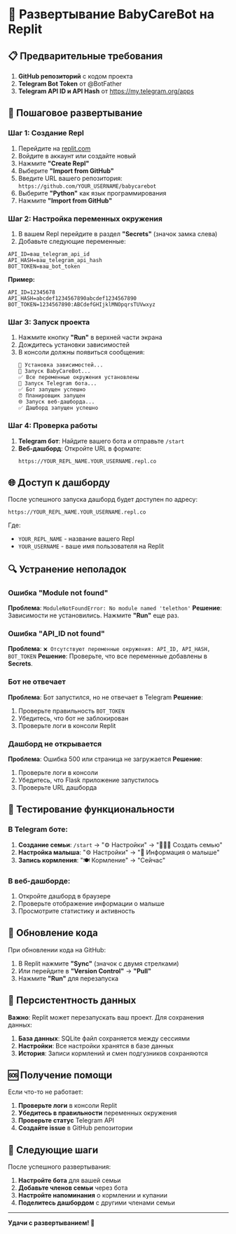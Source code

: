# 🚀 Развертывание BabyCareBot на Replit

## 📋 Предварительные требования

1. **GitHub репозиторий** с кодом проекта
2. **Telegram Bot Token** от @BotFather
3. **Telegram API ID и API Hash** от https://my.telegram.org/apps

## 🔧 Пошаговое развертывание

### Шаг 1: Создание Repl

1. Перейдите на [replit.com](https://replit.com)
2. Войдите в аккаунт или создайте новый
3. Нажмите **"Create Repl"**
4. Выберите **"Import from GitHub"**
5. Введите URL вашего репозитория: `https://github.com/YOUR_USERNAME/babycarebot`
6. Выберите **"Python"** как язык программирования
7. Нажмите **"Import from GitHub"**

### Шаг 2: Настройка переменных окружения

1. В вашем Repl перейдите в раздел **"Secrets"** (значок замка слева)
2. Добавьте следующие переменные:

```
API_ID=ваш_telegram_api_id
API_HASH=ваш_telegram_api_hash
BOT_TOKEN=ваш_bot_token
```

**Пример:**
```
API_ID=12345678
API_HASH=abcdef1234567890abcdef1234567890
BOT_TOKEN=1234567890:ABCdefGHIjklMNOpqrsTUVwxyz
```

### Шаг 3: Запуск проекта

1. Нажмите кнопку **"Run"** в верхней части экрана
2. Дождитесь установки зависимостей
3. В консоли должны появиться сообщения:
   ```
   🚀 Установка зависимостей...
   🤖 Запуск BabyCareBot...
   ✅ Все переменные окружения установлены
   🤖 Запуск Telegram бота...
   ✅ Бот запущен успешно
   ⏰ Планировщик запущен
   🌐 Запуск веб-дашборда...
   ✅ Дашборд запущен успешно
   ```

### Шаг 4: Проверка работы

1. **Telegram бот**: Найдите вашего бота и отправьте `/start`
2. **Веб-дашборд**: Откройте URL в формате:
   ```
   https://YOUR_REPL_NAME.YOUR_USERNAME.repl.co
   ```

## 🌐 Доступ к дашборду

После успешного запуска дашборд будет доступен по адресу:
```
https://YOUR_REPL_NAME.YOUR_USERNAME.repl.co
```

Где:
- `YOUR_REPL_NAME` - название вашего Repl
- `YOUR_USERNAME` - ваше имя пользователя на Replit

## 🔍 Устранение неполадок

### Ошибка "Module not found"

**Проблема**: `ModuleNotFoundError: No module named 'telethon'`
**Решение**: Зависимости не установились. Нажмите **"Run"** еще раз.

### Ошибка "API_ID not found"

**Проблема**: `❌ Отсутствуют переменные окружения: API_ID, API_HASH, BOT_TOKEN`
**Решение**: Проверьте, что все переменные добавлены в **Secrets**.

### Бот не отвечает

**Проблема**: Бот запустился, но не отвечает в Telegram
**Решение**: 
1. Проверьте правильность `BOT_TOKEN`
2. Убедитесь, что бот не заблокирован
3. Проверьте логи в консоли Replit

### Дашборд не открывается

**Проблема**: Ошибка 500 или страница не загружается
**Решение**:
1. Проверьте логи в консоли
2. Убедитесь, что Flask приложение запустилось
3. Проверьте URL дашборда

## 📱 Тестирование функциональности

### В Telegram боте:

1. **Создание семьи**: `/start` → "⚙ Настройки" → "👨‍👩‍👧 Создать семью"
2. **Настройка малыша**: "⚙ Настройки" → "👶 Информация о малыше"
3. **Запись кормления**: "🍽 Кормление" → "Сейчас"

### В веб-дашборде:

1. Откройте дашборд в браузере
2. Проверьте отображение информации о малыше
3. Просмотрите статистику и активность

## 🔄 Обновление кода

При обновлении кода на GitHub:

1. В Replit нажмите **"Sync"** (значок с двумя стрелками)
2. Или перейдите в **"Version Control"** → **"Pull"**
3. Нажмите **"Run"** для перезапуска

## 💾 Персистентность данных

**Важно**: Replit может перезапускать ваш проект. Для сохранения данных:

1. **База данных**: SQLite файл сохраняется между сессиями
2. **Настройки**: Все настройки хранятся в базе данных
3. **История**: Записи кормлений и смен подгузников сохраняются

## 🆘 Получение помощи

Если что-то не работает:

1. **Проверьте логи** в консоли Replit
2. **Убедитесь в правильности** переменных окружения
3. **Проверьте статус** Telegram API
4. **Создайте issue** в GitHub репозитории

## 🎯 Следующие шаги

После успешного развертывания:

1. **Настройте бота** для вашей семьи
2. **Добавьте членов семьи** через бота
3. **Настройте напоминания** о кормлении и купании
4. **Поделитесь дашбордом** с другими членами семьи

---

**Удачи с развертыванием! 🚀**
